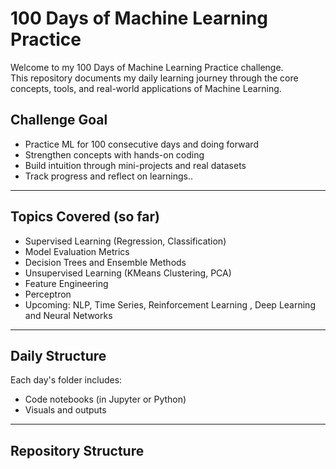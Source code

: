 # 100 Days of Machine Learning Practice

Welcome to my 100 Days of Machine Learning Practice challenge.  
This repository documents my daily learning journey through the core concepts, tools, and real-world applications of Machine Learning.

## Challenge Goal

- Practice ML for 100 consecutive days and doing forward
- Strengthen concepts with hands-on coding
- Build intuition through mini-projects and real datasets
- Track progress and reflect on learnings..

---

## Topics Covered (so far)
- Supervised Learning (Regression, Classification)
- Model Evaluation Metrics
- Decision Trees and Ensemble Methods
- Unsupervised Learning (KMeans Clustering, PCA)
- Feature Engineering
- Perceptron
- Upcoming: NLP, Time Series, Reinforcement Learning , Deep Learning and Neural Networks

---

## Daily Structure
Each day's folder includes:
- Code notebooks (in Jupyter or Python)
- Visuals and outputs

---

## Repository Structure
